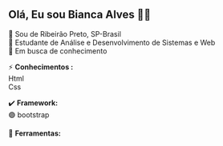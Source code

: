 ## Olá, Eu sou Bianca Alves :woman_technologist:

:pushpin: Sou de Ribeirão Preto, SP-Brasil  <br />
:blue_book: Estudante de Análise e Desenvolvimento de Sistemas e Web <br />
:mag_right: Em busca de conhecimento <br />




⚡  **Conhecimentos :** <br />
   Html <br />
   Css <br />
   
  :heavy_check_mark: **Framework:** <br />
      :purple_circle: bootstrap <br />


 🧰  **Ferramentas:** <br />


